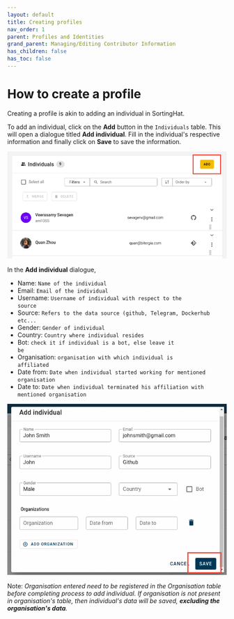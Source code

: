 ```yaml
---
layout: default
title: Creating profiles
nav_order: 1
parent: Profiles and Identities
grand_parent: Managing/Editing Contributor Information
has_children: false
has_toc: false
---
```


# How to create a profile

Creating a profile is akin to adding an individual in SortingHat.

To add an individual, click on the <strong>Add</strong> button in the <code>Individuals</code> table. This will open a dialogue titled <strong>Add individual</strong>. Fill in the individual's respective information and finally click on <strong>Save</strong> to save the information.

![create-profile](./assets/create-profile.png)

In the <strong>Add individual</strong> dialogue,

- Name: <code>Name of the individual</code>
- Email: <code>Email of the individual</code>
- Username: <code>Username of individual with respect to the source</code>
- Source: <code>Refers to the data source (github, Telegram, Dockerhub etc...</code>
- Gender: <code>Gender of individual</code>
- Country: <code>Country where individual resides</code>
- Bot: <code>check it if individual is a bot, else leave it be</code>
- Organisation: <code>organisation with which individual is affiliated</code>
- Date from: <code>Date when individual started working for mentioned organisation</code>
- Date to: <code>Date when individual terminated his affiliation with mentioned organisation</code>

![save-profile](./assets/save-profile.png)

Note: _Organisation entered need to be registered in the Organisation table before completing process to add individual. If organisation is not present in organisation's table, then individual's data will be saved, <strong>excluding the organisation's data</strong>._
